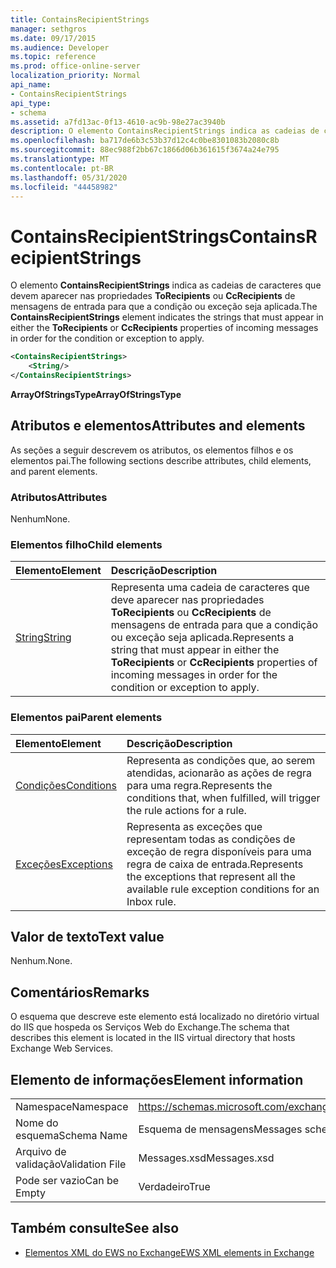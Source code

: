 ```yaml
---
title: ContainsRecipientStrings
manager: sethgros
ms.date: 09/17/2015
ms.audience: Developer
ms.topic: reference
ms.prod: office-online-server
localization_priority: Normal
api_name:
- ContainsRecipientStrings
api_type:
- schema
ms.assetid: a7fd13ac-0f13-4610-ac9b-98e27ac3940b
description: O elemento ContainsRecipientStrings indica as cadeias de caracteres que devem aparecer nas propriedades ToRecipients ou CcRecipients de mensagens de entrada para que a condição ou exceção seja aplicada.
ms.openlocfilehash: ba717de6b3c53b37d12c4c0be8301083b2080c8b
ms.sourcegitcommit: 88ec988f2bb67c1866d06b361615f3674a24e795
ms.translationtype: MT
ms.contentlocale: pt-BR
ms.lasthandoff: 05/31/2020
ms.locfileid: "44458982"
---
```

# <a name="containsrecipientstrings"></a><span data-ttu-id="34202-103">ContainsRecipientStrings</span><span class="sxs-lookup"><span data-stu-id="34202-103">ContainsRecipientStrings</span></span>

<span data-ttu-id="34202-104">O elemento **ContainsRecipientStrings** indica as cadeias de caracteres que devem aparecer nas propriedades **ToRecipients** ou **CcRecipients** de mensagens de entrada para que a condição ou exceção seja aplicada.</span><span class="sxs-lookup"><span data-stu-id="34202-104">The **ContainsRecipientStrings** element indicates the strings that must appear in either the **ToRecipients** or **CcRecipients** properties of incoming messages in order for the condition or exception to apply.</span></span> 
  
```XML
<ContainsRecipientStrings>
    <String/>
</ContainsRecipientStrings>
```

 <span data-ttu-id="34202-105">**ArrayOfStringsType**</span><span class="sxs-lookup"><span data-stu-id="34202-105">**ArrayOfStringsType**</span></span>
## <a name="attributes-and-elements"></a><span data-ttu-id="34202-106">Atributos e elementos</span><span class="sxs-lookup"><span data-stu-id="34202-106">Attributes and elements</span></span>

<span data-ttu-id="34202-107">As seções a seguir descrevem os atributos, os elementos filhos e os elementos pai.</span><span class="sxs-lookup"><span data-stu-id="34202-107">The following sections describe attributes, child elements, and parent elements.</span></span>
  
### <a name="attributes"></a><span data-ttu-id="34202-108">Atributos</span><span class="sxs-lookup"><span data-stu-id="34202-108">Attributes</span></span>

<span data-ttu-id="34202-109">Nenhum</span><span class="sxs-lookup"><span data-stu-id="34202-109">None.</span></span>
  
### <a name="child-elements"></a><span data-ttu-id="34202-110">Elementos filho</span><span class="sxs-lookup"><span data-stu-id="34202-110">Child elements</span></span>

|<span data-ttu-id="34202-111">**Elemento**</span><span class="sxs-lookup"><span data-stu-id="34202-111">**Element**</span></span>|<span data-ttu-id="34202-112">**Descrição**</span><span class="sxs-lookup"><span data-stu-id="34202-112">**Description**</span></span>|
|:-----|:-----|
|[<span data-ttu-id="34202-113">String</span><span class="sxs-lookup"><span data-stu-id="34202-113">String</span></span>](string.md) <br/> |<span data-ttu-id="34202-114">Representa uma cadeia de caracteres que deve aparecer nas propriedades **ToRecipients** ou **CcRecipients** de mensagens de entrada para que a condição ou exceção seja aplicada.</span><span class="sxs-lookup"><span data-stu-id="34202-114">Represents a string that must appear in either the **ToRecipients** or **CcRecipients** properties of incoming messages in order for the condition or exception to apply.</span></span>  <br/> |
   
### <a name="parent-elements"></a><span data-ttu-id="34202-115">Elementos pai</span><span class="sxs-lookup"><span data-stu-id="34202-115">Parent elements</span></span>

|<span data-ttu-id="34202-116">**Elemento**</span><span class="sxs-lookup"><span data-stu-id="34202-116">**Element**</span></span>|<span data-ttu-id="34202-117">**Descrição**</span><span class="sxs-lookup"><span data-stu-id="34202-117">**Description**</span></span>|
|:-----|:-----|
|[<span data-ttu-id="34202-118">Condições</span><span class="sxs-lookup"><span data-stu-id="34202-118">Conditions</span></span>](conditions.md) <br/> |<span data-ttu-id="34202-119">Representa as condições que, ao serem atendidas, acionarão as ações de regra para uma regra.</span><span class="sxs-lookup"><span data-stu-id="34202-119">Represents the conditions that, when fulfilled, will trigger the rule actions for a rule.</span></span>  <br/> |
|[<span data-ttu-id="34202-120">Exceções</span><span class="sxs-lookup"><span data-stu-id="34202-120">Exceptions</span></span>](exceptions.md) <br/> |<span data-ttu-id="34202-121">Representa as exceções que representam todas as condições de exceção de regra disponíveis para uma regra de caixa de entrada.</span><span class="sxs-lookup"><span data-stu-id="34202-121">Represents the exceptions that represent all the available rule exception conditions for an Inbox rule.</span></span>  <br/> |
   
## <a name="text-value"></a><span data-ttu-id="34202-122">Valor de texto</span><span class="sxs-lookup"><span data-stu-id="34202-122">Text value</span></span>

<span data-ttu-id="34202-123">Nenhum.</span><span class="sxs-lookup"><span data-stu-id="34202-123">None.</span></span>
  
## <a name="remarks"></a><span data-ttu-id="34202-124">Comentários</span><span class="sxs-lookup"><span data-stu-id="34202-124">Remarks</span></span>

<span data-ttu-id="34202-125">O esquema que descreve este elemento está localizado no diretório virtual do IIS que hospeda os Serviços Web do Exchange.</span><span class="sxs-lookup"><span data-stu-id="34202-125">The schema that describes this element is located in the IIS virtual directory that hosts Exchange Web Services.</span></span>
  
## <a name="element-information"></a><span data-ttu-id="34202-126">Elemento de informações</span><span class="sxs-lookup"><span data-stu-id="34202-126">Element information</span></span>

|||
|:-----|:-----|
|<span data-ttu-id="34202-127">Namespace</span><span class="sxs-lookup"><span data-stu-id="34202-127">Namespace</span></span>  <br/> |https://schemas.microsoft.com/exchange/services/2006/messages  <br/> |
|<span data-ttu-id="34202-128">Nome do esquema</span><span class="sxs-lookup"><span data-stu-id="34202-128">Schema Name</span></span>  <br/> |<span data-ttu-id="34202-129">Esquema de mensagens</span><span class="sxs-lookup"><span data-stu-id="34202-129">Messages schema</span></span>  <br/> |
|<span data-ttu-id="34202-130">Arquivo de validação</span><span class="sxs-lookup"><span data-stu-id="34202-130">Validation File</span></span>  <br/> |<span data-ttu-id="34202-131">Messages.xsd</span><span class="sxs-lookup"><span data-stu-id="34202-131">Messages.xsd</span></span>  <br/> |
|<span data-ttu-id="34202-132">Pode ser vazio</span><span class="sxs-lookup"><span data-stu-id="34202-132">Can be Empty</span></span>  <br/> |<span data-ttu-id="34202-133">Verdadeiro</span><span class="sxs-lookup"><span data-stu-id="34202-133">True</span></span>  <br/> |
   
## <a name="see-also"></a><span data-ttu-id="34202-134">Também consulte</span><span class="sxs-lookup"><span data-stu-id="34202-134">See also</span></span>



- [<span data-ttu-id="34202-135">Elementos XML do EWS no Exchange</span><span class="sxs-lookup"><span data-stu-id="34202-135">EWS XML elements in Exchange</span></span>](ews-xml-elements-in-exchange.md)


